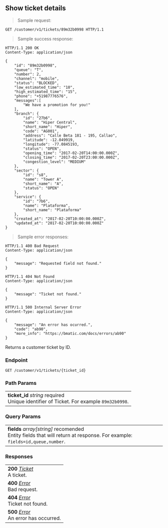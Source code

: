 
## Show ticket details

> Sample request:

```http
GET /customer/v1/tickets/89m32b0998 HTTP/1.1
```

> Sample success response:

```http
HTTP/1.1 200 OK
Content-Type: application/json

{
    "id": "89m32b0998",
    "queue": "T",
    "number": 2,
    "channel": "mobile",
    "status": "BLOCKED",
    "low_estimated_time": "10",
    "high_estimated_time": "15",
    "phone": "+51987776576",
    "messages":[
        "We have a promotion for you!"
    ],
    "branch": {
        "id": "27b6",
        "name": "Hiper Central",
        "short_name": "Hiper",
        "code": "AG001",
        "address": "Calle Beta 181 - 195, Callao",
        "latitude": -12.049919,
        "longitude": -77.0845193,
        "status": "OPEN",
        "opening_time": "2017-02-20T14:00:00.000Z",
        "closing_time": "2017-02-20T23:00:00.000Z",
        "congestion_level": "MEDIUM"
    },
    "sector": {
        "id": "s8",
        "name": "Tower A",
        "short_name": "A",
        "status": "OPEN"
    },
    "service": {
        "id": "7b6",
        "name": "Plataforma",
        "short_name": "Plataforma"
    },
    "created_at": "2017-02-20T10:00:00.000Z",
    "updated_at": "2017-02-20T10:00:00.000Z"
}
```

> Sample error responses:

```http
HTTP/1.1 400 Bad Request
Content-Type: application/json

{
    "message": "Requested field not found."
}
```
```http
HTTP/1.1 404 Not Found
Content-Type: application/json

{
    "message": "Ticket not found."
}
```
```http
HTTP/1.1 500 Internal Server Error
Content-Type: application/json

{
    "message": "An error has ocurred.",
    "code": "ab90",
    "more_info": "https://bmatic.com/docs/errors/ab90"
}
```

Returns a customer ticket by ID.


### Endpoint

`GET /customer/v1/tickets/{ticket_id}`

### Path Params

| |
|:---|
|**ticket_id** *string* <span class="required-param">required</span> <br>Unique identifier of Ticket. For example `89m32b0998`.|

### Query Params

| |
|:---|
|**fields** *array[string]* <span class="recomended-param">recomended</span> <br> Entity fields that will return at response. For example: `fields=id,queue,number`. |

### Responses

| |
|:---|
|**200** *[Ticket](#ticket)* <br>A ticket.|
|**400** *[Error](#error)* <br>Bad request. |
|**404** *[Error](#error)* <br>Ticket not found. |
|**500** *[Error](#error)* <br>An error has occurred.|
